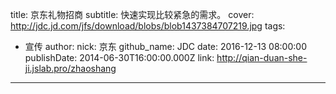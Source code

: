 title: 京东礼物招商
subtitle: 快速实现比较紧急的需求。
cover: http://jdc.jd.com/jfs/download/blobs/blob1437384707219.jpg
tags:
  - 宣传
author:
  nick: 京东
  github_name: JDC
date: 2016-12-13 08:00:00
publishDate: 2014-06-30T16:00:00.000Z
link: http://qian-duan-she-ji.jslab.pro/zhaoshang

---